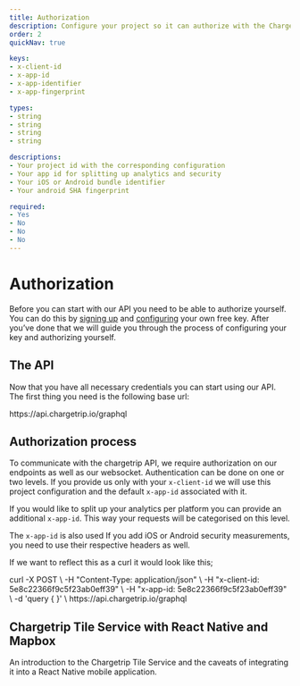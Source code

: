 ```yaml
---
title: Authorization
description: Configure your project so it can authorize with the Chargetrip API
order: 2
quickNav: true

keys:
- x-client-id
- x-app-id
- x-app-identifier
- x-app-fingerprint

types:
- string
- string
- string
- string

descriptions:
- Your project id with the corresponding configuration
- Your app id for splitting up analytics and security
- Your iOS or Android bundle identifier
- Your android SHA fingerprint

required:
- Yes
- No
- No
- No
---
```

# Authorization

Before you can start with our API you need to be able to authorize yourself. You can do this by [signing up](http://dashboard.chargetrip.com/) and [configuring](/Getting-Started/API-Basics/getting-started#configuring-your-project) your own free key. After you’ve done that we will guide you through the process of configuring your key and authorizing yourself.

<c-image alt="Authorization image" src="/authorization.png" max-width="full"></c-image>

## The API
Now that you have all necessary credentials you can start using our API. The first thing you need is the following base url:

<code-block lang="bash" prefix="Authorization" title="Base Url">					
https://api.chargetrip.io/graphql
</code-block>

## Authorization process
To communicate with the chargetrip API, we require authorization on our endpoints as well as our websocket. Authentication can be done on one or two levels. If you provide us only with your `x-client-id` we will use this project configuration and the default `x-app-id` associated with it.

If you would like to split up your analytics per platform you can provide an additional `x-app-id`. This way your requests will be categorised on this level. 

The `x-app-id` is also used If you add iOS or Android security measurements, you need to use their respective headers as well.

<property-table :keys="keys" :types="types" :descriptions="descriptions" :required="required"></property-table>

If we want to reflect this as a curl it would look like this;

<code-block lang="bash" prefix="Authorization" title="Curl">
curl -X POST \
-H "Content-Type: application/json" \
-H "x-client-id: 5e8c22366f9c5f23ab0eff39" \
-H "x-app-id: 5e8c22366f9c5f23ab0eff39" \
-d 'query { }' \
https://api.chargetrip.io/graphql
</code-block>

<right-aside large="true">

<article-teaser src="/globe.svg" href="https://medium.com/chargetrip/chargetrip-tile-service-with-react-native-and-mapbox-228dae36a574">

## Chargetrip Tile Service with React Native and Mapbox
An introduction to the Chargetrip Tile Service and the caveats of integrating it into a React Native mobile application.

</article-teaser>

<latest-updates></latest-updates>

</right-aside>
		
